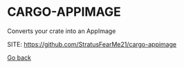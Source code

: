 # CARGO-APPIMAGE
 
 Converts your crate into an AppImage
 
 SITE: https://github.com/StratusFearMe21/cargo-appimage

 [Go back](https://portable-linux-apps.github.io/apps.html)
